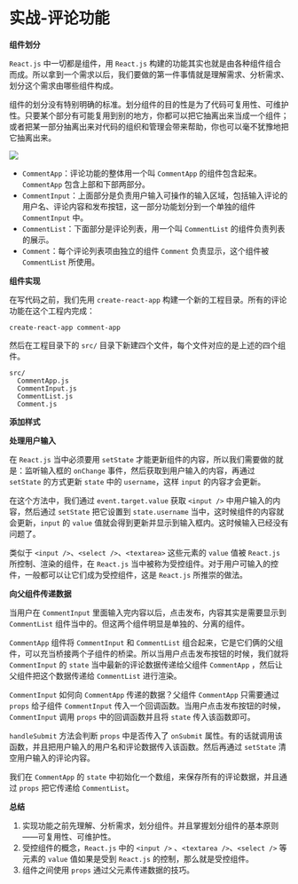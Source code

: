 # 实战-评论功能 #

**组件划分**

`React.js` 中一切都是组件，用 `React.js` 构建的功能其实也就是由各种组件组合而成。所以拿到一个需求以后，我们要做的第一件事情就是理解需求、分析需求、划分这个需求由哪些组件构成。

组件的划分没有特别明确的标准。划分组件的目的性是为了代码可复用性、可维护性。只要某个部分有可能复用到别的地方，你都可以把它抽离出来当成一个组件；或者把某一部分抽离出来对代码的组织和管理会带来帮助，你也可以毫不犹豫地把它抽离出来。

![](https://i.imgur.com/BpfAmwi.png)

- `CommentApp`：评论功能的整体用一个叫 `CommentApp` 的组件包含起来。`CommentApp` 包含上部和下部两部分。
- `CommentInput`：上面部分是负责用户输入可操作的输入区域，包括输入评论的用户名、评论内容和发布按钮，这一部分功能划分到一个单独的组件 `CommentInput` 中。
- `CommentList`：下面部分是评论列表，用一个叫 `CommentList` 的组件负责列表的展示。
- `Comment`：每个评论列表项由独立的组件 `Comment` 负责显示，这个组件被 `CommentList` 所使用。

**组件实现**

在写代码之前，我们先用 `create-react-app` 构建一个新的工程目录。所有的评论功能在这个工程内完成：

    create-react-app comment-app

然后在工程目录下的 `src/` 目录下新建四个文件，每个文件对应的是上述的四个组件。

    src/
      CommentApp.js
      CommentInput.js
      CommentList.js
      Comment.js

**添加样式**

**处理用户输入**

在 `React.js` 当中必须要用 `setState` 才能更新组件的内容，所以我们需要做的就是：监听输入框的 `onChange` 事件，然后获取到用户输入的内容，再通过 `setState` 的方式更新 `state` 中的 `username`，这样 `input` 的内容才会更新。

在这个方法中，我们通过 `event.target.value` 获取 `<input />` 中用户输入的内容，然后通过 `setState` 把它设置到 `state.username` 当中，这时候组件的内容就会更新，`input` 的 `value` 值就会得到更新并显示到输入框内。这时候输入已经没有问题了。

类似于 `<input />`、`<select />`、`<textarea>` 这些元素的 `value` 值被 `React.js` 所控制、渲染的组件，在 `React.js` 当中被称为受控组件。对于用户可输入的控件，一般都可以让它们成为受控组件，这是 `React.js` 所推崇的做法。

**向父组件传递数据**

当用户在 `CommentInput` 里面输入完内容以后，点击发布，内容其实是需要显示到 `CommentList` 组件当中的。但这两个组件明显是单独的、分离的组件。

`CommentApp` 组件将 `CommentInput` 和 `CommentList` 组合起来，它是它们俩的父组件，可以充当桥接两个子组件的桥梁。所以当用户点击发布按钮的时候，我们就将 `CommentInput` 的 `state` 当中最新的评论数据传递给父组件 `CommentApp` ，然后让父组件把这个数据传递给 `CommentList` 进行渲染。

`CommentInput` 如何向 `CommentApp` 传递的数据？父组件 `CommentApp` 只需要通过 `props` 给子组件 `CommentInput` 传入一个回调函数。当用户点击发布按钮的时候，`CommentInput` 调用 `props` 中的回调函数并且将 `state` 传入该函数即可。

`handleSubmit` 方法会判断 `props` 中是否传入了 `onSubmit` 属性。有的话就调用该函数，并且把用户输入的用户名和评论数据传入该函数。然后再通过 `setState` 清空用户输入的评论内容。

我们在 `CommentApp` 的 `state` 中初始化一个数组，来保存所有的评论数据，并且通过 `props` 把它传递给 `CommentList`。

**总结**

1. 实现功能之前先理解、分析需求，划分组件。并且掌握划分组件的基本原则——可复用性、可维护性。
2. 受控组件的概念，`React.js` 中的 `<input />` 、`<textarea />`、`<select />` 等元素的 `value` 值如果是受到 `React.js` 的控制，那么就是受控组件。
3. 组件之间使用 `props` 通过父元素传递数据的技巧。